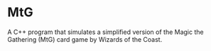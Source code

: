 # MtG
  A C++ program that simulates a simplified version of the Magic the Gathering (MtG) card game by Wizards of the Coast.
